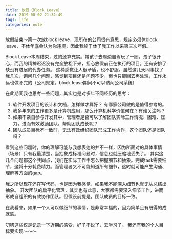 ```yaml
---
title: 放假（Block Leave）
date: 2019-08-02 21:32:49
tags: life
categories: note
---
```

放假结束～第一次放block leave，现所在的公司很有意思，规定必须休block leave，不休年底会认为你违规，因此我终于休了我工作以来第三次年假。

Block Leave本周结束，过的还算充实。带孩子去周边自驾玩了一圈，孩子很开心，而我的精神迟迟没有完全放松下来，担心放假前正在执行的项目，还有安排了缺没有进展的代办任务。
这种感觉让人很矛盾，也不舒服。虽然这几天同事找了我几次，询问几个问题，感觉到项目还是问题不少，但也只能回去再处理，工作永远也做不完的（公司规定，block leave期间不可以访问公司系统）

<!-- more -->

在此期间我也思考一些问题，其实也是对多年不同经历的思考：
1. 软件开发项目的设计和文档，怎样做才算好？ 有哪家公司做的是值得参考的。
1. 我多年来的工作更多是计算机应用，那么计算机科学价值何在？有谁关注吗？
1. 如果不亲自参与开发其中，管理者是否可以了解团队实际工作情况、困难、压力，进而有效激励团队，帮助团队成长呢？
1. 团队成员目标不一致时，无法有效组织团队形成工作协作，这个团队还是团队吗？

看到这些问题时，你的理解可能与我想表达的并不一样，因为所面对的具体事情（场景）只有我最清楚，当抽象成标准问题时，信息也就压缩地丢失了。
其实这几个问题都这个共同点，我们在实际工作中怎么把握细节和抽象。完成task需要细节，这将十分耗费精力。而管理者又不可能知道所有细节，这时就可能产生沟通、理解等方面的gap。

我之所以现在还在写代码，也是因为我感觉，如果我不能深入细节也就无从总结出抽象。
开发团队的扁平化管理，其实也有此意，大家都需要深入细节工作，进而形成自组织的有效协作团队。但假设前提是，团队成员的目标一致。

在我看来，如果一个人可以做细节的事情，是非常幸福的，因为简单且有既得的成就感。

叨叨这些仅是记录一下近期的感受，好了不说了，去学习了。 我还有我的个人目标要实现～～～